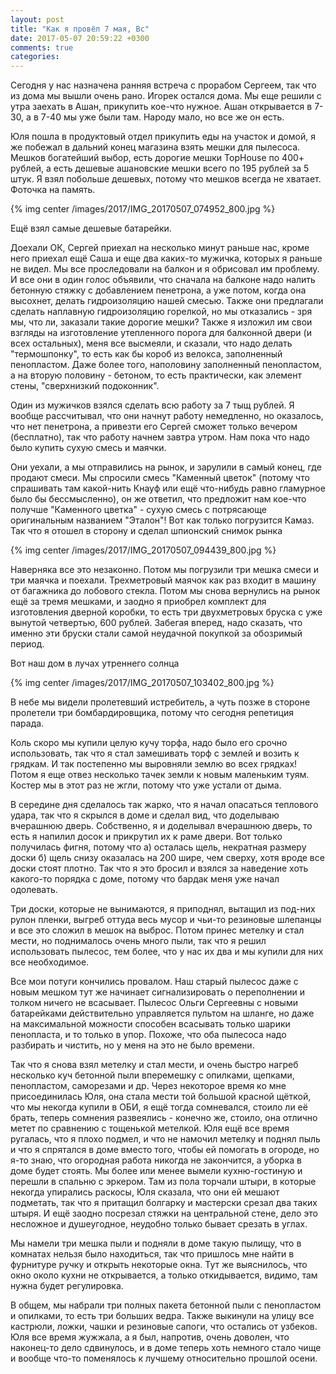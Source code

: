 ```yaml
---
layout: post
title: "Как я провёл 7 мая, Вс"
date: 2017-05-07 20:59:22 +0300
comments: true
categories: 
---
```

Сегодня у нас назначена ранняя встреча с прорабом Сергеем, так что из дома мы вышли очень рано. Игорек остался дома. Мы еще решили с утра заехать в Ашан, прикупить кое-что нужное. Ашан открывается в 7-30, а в 7-40 мы уже были там. Народу мало, но все же он есть.

Юля пошла в продуктовый отдел прикупить еды на участок и домой, я же побежал в дальний конец магазина взять мешки для пылесоса. Мешков богатейший выбор, есть дорогие мешки TopHouse по 400+ рублей, а есть дешевые ашановские мешки всего по 195 рублей за 5 штук. Я взял побольше дешевых, потому что мешков всегда не хватает. Фоточка на память.

{% img center /images/2017/IMG_20170507_074952_800.jpg %}

Ещё взял самые дешевые батарейки.

Доехали ОК, Сергей приехал на несколько минут раньше нас, кроме него приехал ещё Саша и еще два каких-то мужичка, которых я раньше не видел. Мы все проследовали на балкон и я обрисовал им проблему. И все они в один голос объявили, что сначала на балконе надо налить бетонную стяжку с добавлением пенетрона, а уже потом, когда она высохнет, делать гидроизоляцию нашей смесью. Также они предлагали сделать наплавную гидроизоляцию горелкой, но мы отказались - зря мы, что ли, заказали такие дорогие мешки? Также я изложил им свои взгляды на изготовление утепленного порога для балконной двери (и всех остальных), меня все высмеяли, и сказали, что надо делать "термошпонку", то есть как бы короб из велокса, заполненный пенопластом. Даже более того, наполовину заполненный пенопластом, а на вторую половину - бетоном, то есть практически, как элемент стены, "сверхнизкий подоконник".

Один из мужичков взялся сделать всю работу за 7 тыщ рублей. Я вообще рассчитывал, что они начнут работу немедленно, но оказалось, что нет пенетрона, а привезти его Сергей сможет только вечером (бесплатно), так что работу начнем завтра утром. Нам пока что надо было купить сухую смесь и маячки.

Они уехали, а мы отправились на рынок, и зарулили в самый конец, где продают смеси. Мы спросили смесь "Каменный цветок" (потому что спрашивать там какой-нить Кнауф или ещё что-нибудь равно гламурное было бы бессмысленно), он же ответил, что предложит нам кое-что получше "Каменного цветка" - сухую смесь с потрясающе оригинальным названием "Эталон"! Вот как только погрузится Камаз. Так что я отошел в сторону и сделал шпионский снимок рынка 

{% img center /images/2017/IMG_20170507_094439_800.jpg %}

Наверняка все это незаконно. Потом мы погрузили три мешка смеси и три маячка и поехали. Трехметровый маячок как раз входит в машину от багажника до лобового стекла. Потом мы снова вернулись на рынок ещё за тремя мешками, и заодно я приобрел комплект для изготовления дверной коробки, то есть три двухметровых бруска с уже вынутой четвертью, 600 рублей. Забегая вперед, надо сказать, что именно эти бруски стали самой неудачной покупкой за обозримый период.

Вот наш дом в лучах утреннего солнца

{% img center /images/2017/IMG_20170507_103402_800.jpg %}

В небе мы видели пролетевший истребитель, а чуть позже в стороне пролетели три бомбардировщика, потому что сегодня репетиция парада.

Коль скоро мы купили целую кучу торфа, надо было его срочно использовать, так что я стал замешивать торф с землей и возить к грядкам. И так постепенно мы выровняли землю во всех грядках! Потом я еще отвез несколько тачек земли к новым маленьким туям. Костер мы в этот раз не жгли, потому что уже устали от дыма.

В середине дня сделалось так жарко, что я начал опасаться теплового удара, так что я скрылся в доме и сделал вид, что доделываю вчерашнюю дверь. Собственно, я и доделывал вчерашнюю дверь, то есть я напилил досок и прикрутил их к раме двери. Вот только получилась фигня, потому что а) осталась щель, некратная размеру доски б) щель снизу оказалась на 200 шире, чем сверху, хотя вроде все доски стоят плотно. Так что я это бросил и взялся за наведение хоть какого-то порядка с доме, потому что бардак меня уже начал одолевать.

Три доски, которые не вынимаются, я приподнял, вытащил из под-них рулон пленки, выгреб оттуда весь мусор и чьи-то резиновые шлепанцы и все это сложил в мешок на выброс. Потом принес метелку и стал мести, но поднималось очень много пыли, так что я решил использовать пылесос, тем более, что у нас их два и мы купили для них все необходимое.

Все мои потуги кончились провалом. Наш старый пылесос даже с новым мешком тут же начинает сигнализировать о переполнении и толком ничего не всасывает. Пылесос Ольги Сергеевны с новыми батарейками действительно управляется пультом на шланге, но даже на максимальной можности способен всасывать только шарики пенопласта, и то только в упор. Похоже, что оба пылесоса надо разбирать и чистить, но у меня на это не было времени.

Так что я снова взял метелку и стал мести, и очень быстро нагреб несколько куч бетонной пыли вперемешку с опилками, щепками, пенопластом, саморезами и др. Через некоторое время ко мне присоединилась Юля, она стала мести той большой красной щёткой, что мы некогда купили в ОБИ, я ещё тогда сомневался, стоило ли её брать, теперь сомнения развеялись - конечно же, стоило, она отлично метет по сравнению с тощенькой метелкой. Юля ещё все время ругалась, что я плохо подмел, и что не намочил метелку и поднял пыль и что я спрятался в доме вместо того, чтобы ей помогать в огороде, но я-то знаю, что огородная работа никогда не закончится, а уборка в доме будет стоять. Мы более или менее вымели кухню-гостиную и перешли в спальню с эркером. Там из пола торчали штыри, в которые некогда упирались раскосы, Юля сказала, что они ей мешают подметать, так что я притащил болгарку и мастерски срезал два таких штыря. И ещё заодно посрезал стяжки на центральной стене, дело это несложное и душеугодное, неудобно только бывает срезать в углах.

Мы намели три мешка пыли и подняли в доме такую пылищу, что в комнатах нельзя было находиться, так что пришлось мне найти в фурнитуре ручку и открыть некоторые окна. Тут же выяснилось, что окно около кухни не открывается, а только откидывается, видимо, там нужна будет регулировка. 

В общем, мы набрали три полных пакета бетонной пыли с пенопластом и опилками, то есть три больших ведра. Также выкинули на улицу все кастрюли, ложки, чашки и резиновые сапоги, что остались от узбеков. Юля все время жужжала, а я был, напротив, очень доволен, что наконец-то дело сдвинулось, и в доме теперь хоть немного стало чище и вообще что-то поменялось к лучшему относительно прошлой осени.